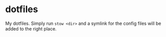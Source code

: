 # dotfiles

My dotfiles. Simply run `stow <dir>` and a symlink for the config files will be added to the right place.
